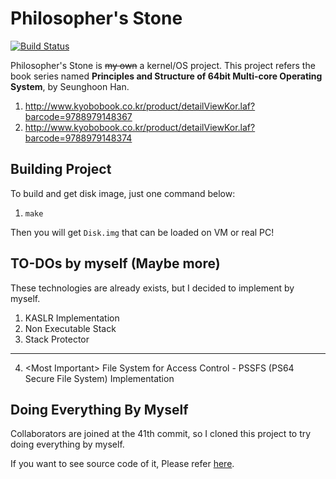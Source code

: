 # Philosopher's Stone

[![Build Status](https://travis-ci.com/0x00000FF/philosophers-stone.svg?branch=master)](https://travis-ci.com/0x00000FF/philosophers-stone)

Philosopher's Stone is ~~my own~~ a kernel/OS project.
This project refers the book series named **Principles and Structure of 64bit Multi-core Operating System**, by Seunghoon Han.
 1. http://www.kyobobook.co.kr/product/detailViewKor.laf?barcode=9788979148367
 2. http://www.kyobobook.co.kr/product/detailViewKor.laf?barcode=9788979148374 

## Building Project
To build and get disk image, just one command below:

 1. `make`

Then you will get `Disk.img` that can be loaded on VM or real PC!

## TO-DOs by myself (Maybe more)
These technologies are already exists, but I decided to implement by myself.
 1. KASLR Implementation
 2. Non Executable Stack
 3. Stack Protector
 ---
 4. \<Most Important\> File System for Access Control - PSSFS (PS64 Secure File System) Implementation

 ## Doing Everything By Myself
 Collaborators are joined at the 41th commit, so I cloned this project to try doing everything by myself.

 If you want to see source code of it, Please refer [here](https://github.com/0x00000FF/philosophers-stone-self).
